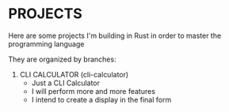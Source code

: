 # PROJECTS

Here are some projects I'm building in Rust in order to master the programming language

They are organized by branches:

1. CLI CALCULATOR (cli-calculator)
   - Just a CLI Calculator
   - I will perform more and more features
   - I intend to create a display in the final form
